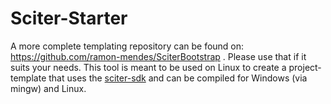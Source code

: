# Sciter-Starter

A more complete templating repository can be found on: <https://github.com/ramon-mendes/SciterBootstrap> . Please use that if it suits your needs. This tool is meant to be used on Linux to create a project-template that uses the [sciter-sdk](https://sciter.com) and can be compiled for Windows (via mingw) and Linux.
